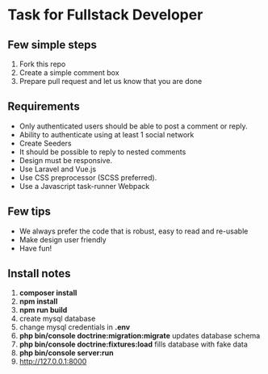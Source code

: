 # Task for Fullstack Developer

## Few simple steps

1. Fork this repo
2. Create a simple comment box
3. Prepare pull request and let us know that you are done

## Requirements
- Only authenticated users should be able to post a comment or reply.
- Ability to authenticate using at least 1 social network
- Create Seeders
- It should be possible to reply to nested comments
- Design must be responsive.
- Use Laravel and Vue.js
- Use CSS preprocessor (SCSS preferred).
- Use a Javascript task-runner Webpack

## Few tips
- We always prefer the code that is robust, easy to read and re-usable
- Make design user friendly
- Have fun!

## Install notes
1. **composer install**
2. **npm install**
3. **npm run build**
4. create mysql database
5. change mysql credentials in **.env**
6. **php bin/console doctrine:migration:migrate** updates database schema
7. **php bin/console doctrine:fixtures:load** fills database with fake data
8. **php bin/console server:run**
9. http://127.0.0.1:8000
